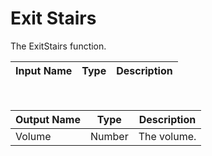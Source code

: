 

# Exit Stairs

The ExitStairs function.

|Input Name|Type|Description|
|---|---|---|


<br>

|Output Name|Type|Description|
|---|---|---|
|Volume|Number|The volume.|

